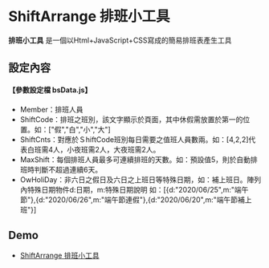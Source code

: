 # ShiftArrange 排班小工具

**排班小工具** 是一個以Html+JavaScript+CSS寫成的簡易排班表產生工具

## 設定內容
#### 【參數設定檔 bsData.js】
* Member：排班人員
* ShiftCode：排班之班別，該文字顯示於頁面，其中休假需放置於第一的位置。如：["假","白","小","大"]
* ShiftCnts：對應於ＳhiftCode班別每日需要之值班人員數兩。如：[4,2,2]代表白班需4人，小夜班需2人，大夜班需2人。
* MaxShift：每個排班人員最多可連續排班的天數。如：預設值5，則於自動排班時判斷不超過連續6天。
* OwHoliDay：非六日之假日及六日之上班日等特殊日期，如：補上班日。陣列內特殊日期物件d:日期，m:特殊日期說明
如：[{d:"2020/06/25",m:"端午節"},{d:"2020/06/26",m:"端午節連假"},{d:"2020/06/20",m:"端午節補上班"}]


## Demo
* [ShiftArrange 排班小工具](https://cubshuang.github.io/ShiftArrange/)


